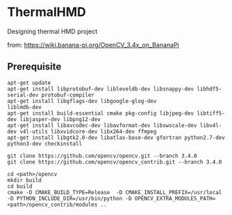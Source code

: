 # ThermalHMD
Designing thermal HMD project

from: https://wiki.banana-pi.org/OpenCV_3.4x_on_BananaPi

## Prerequisite

```
apt-get update
apt-get install libprotobuf-dev libleveldb-dev libsnappy-dev libhdf5-serial-dev protobuf-compiler
apt-get install libgflags-dev libgoogle-glog-dev
liblmdb-dev
apt-get install build-essential cmake pkg-config libjpeg-dev libtiff5-dev libjasper-dev libpng12-dev
apt-get install libavcodec-dev libavformat-dev libswscale-dev libv4l-dev v4l-utils libxvidcore-dev libx264-dev ffmpeg
apt-get install libgtk2.0-dev libatlas-base-dev gfortran python2.7-dev python3-dev checkinstall
```

```
git clone https://github.com/opencv/opencv.git --branch 3.4.0
git clone https://github.com/opencv/opencv_contrib.git --branch 3.4.0
```

```
cd <path>/opencv
mkdir build
cd build
cmake -D CMAKE_BUILD_TYPE=Release  -D CMAKE_INSTALL_PREFIX=/usr/local -D PYTHON_INCLUDE_DIR=/usr/bin/python -D OPENCV_EXTRA_MODULES_PATH=<path>/opencv_contrib/modules ..
```



